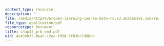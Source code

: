 ```yaml
---
content_type: resource
description: ''
file: /media/https%3A/open-learning-course-data-rc.s3.amazonaws.com/res-6-003-electromechanical-dynamics-spring-2009/4e436b358eacc2eaf9585f83bc7d68ce_chap13_prb_emd.pdf
file_type: application/pdf
resourcetype: Document
title: chap13_prb_emd.pdf
uid: 4e436b35-8eac-c2ea-f958-5f83bc7d68ce
---
```

